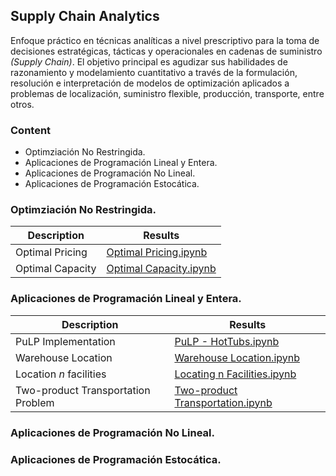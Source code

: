 ## Supply Chain Analytics

Enfoque práctico en técnicas analíticas a nivel prescriptivo para la toma de decisiones estratégicas, tácticas
y operacionales en cadenas de suministro *(Supply Chain)*. El objetivo principal es agudizar sus habilidades de razonamiento
y modelamiento cuantitativo a través de la formulación, resolución e interpretación de modelos de optimización aplicados a
problemas de localización, suministro flexible, producción, transporte, entre otros.


### Content

* Optimziación No Restringida.
* Aplicaciones de Programación Lineal y Entera.
* Aplicaciones de Programación No Lineal.
* Aplicaciones de Programación Estocática.


### Optimziación No Restringida.

|Description|Results|
|-----------|-------|
|Optimal Pricing| [Optimal Pricing.ipynb](https://nbviewer.jupyter.org/github/sergiomora03/Supply-Chain-Analytics/blob/master/Optimal%20Pricing.ipynb)|
|Optimal Capacity| [Optimal Capacity.ipynb](https://nbviewer.jupyter.org/github/sergiomora03/Supply-Chain-Analytics/blob/master/Optimal%20Capacity.ipynb)

### Aplicaciones de Programación Lineal y Entera.

|Description|Results|
|-----------|-------|
|PuLP Implementation|[PuLP - HotTubs.ipynb](https://nbviewer.jupyter.org/github/sergiomora03/Supply-Chain-Analytics/blob/master/PuLP%20-%20HotTubs.ipynb)|
|Warehouse Location|[Warehouse Location.ipynb](https://nbviewer.jupyter.org/github/sergiomora03/Supply-Chain-Analytics/blob/master/Warehouse%20Location.ipynb)|
|Location *n* facilities|[Locating n Facilities.ipynb](https://nbviewer.jupyter.org/github/sergiomora03/Supply-Chain-Analytics/blob/master/Locating%20n%20Facilities.ipynb)|
|Two-product Transportation Problem|[Two-product Transportation.ipynb](https://nbviewer.jupyter.org/github/sergiomora03/Supply-Chain-Analytics/blob/master/Two-product%20Transportation.ipynb)|

### Aplicaciones de Programación No Lineal.
### Aplicaciones de Programación Estocática.

